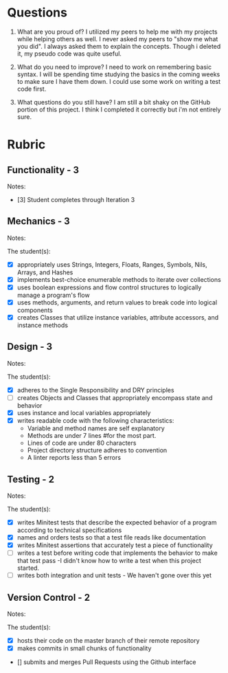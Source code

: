 # Questions

1. What are you proud of? I utilized my peers to help me with my projects while helping others as well.  I never asked my peers to "show me what you did".  I always asked them to explain the concepts.  Though i deleted it, my pseudo code was quite useful.  

1. What do you need to improve?  I need to work on remembering basic syntax.  I will be spending time studying the basics in the coming weeks to make sure I have them down.  I could use some work on writing a test code first.  

1. What questions do you still have?  I am still a bit shaky on the GitHub portion of this project.  I think I completed it correctly but i'm not entirely sure.  

# Rubric

## Functionality - 3

Notes:

- [3] Student completes through Iteration 3

## Mechanics - 3

Notes:

The student(s):

- [X] appropriately uses Strings, Integers, Floats, Ranges, Symbols, Nils, Arrays, and Hashes
- [X] implements best-choice enumerable methods to iterate over collections
- [X] uses boolean expressions and flow control structures to logically manage a program's flow
- [X] uses methods, arguments, and return values to break code into logical components
- [X] creates Classes that utilize instance variables, attribute accessors, and instance methods

## Design - 3

Notes:

The student(s):

- [X] adheres to the Single Responsibility and DRY principles
- [ ] creates Objects and Classes that appropriately encompass state and behavior
- [X] uses instance and local variables appropriately
- [X] writes readable code with the following characteristics:
    * Variable and method names are self explanatory
    * Methods are under 7 lines #for the most part.  
    * Lines of code are under 80 characters
    * Project directory structure adheres to convention
    * A linter reports less than 5 errors

## Testing - 2

Notes:

The student(s):

- [X] writes Minitest tests that describe the expected behavior of a program according to technical specifications
- [X] names and orders tests so that a test file reads like documentation
- [X] writes Minitest assertions that accurately test a piece of functionality
- [ ] writes a test before writing code that implements the behavior to make that test pass -I didn't know how to write a test when this project started.  
- [ ] writes both integration and unit tests - We haven't gone over this yet

## Version Control - 2

Notes:

The student(s):

- [X] hosts their code on the master branch of their remote repository
- [X] makes commits in small chunks of functionality
- [] submits and merges Pull Requests using the Github interface
